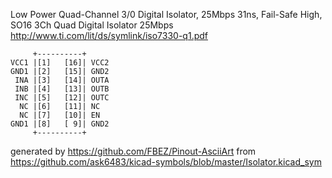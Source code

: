 Low Power Quad-Channel 3/0 Digital Isolator, 25Mbps 31ns, Fail-Safe High, SO16
3Ch Quad Digital Isolator 25Mbps
http://www.ti.com/lit/ds/symlink/iso7330-q1.pdf


	     +----------+
	VCC1 |[1]   [16]| VCC2
	GND1 |[2]   [15]| GND2
	 INA |[3]   [14]| OUTA
	 INB |[4]   [13]| OUTB
	 INC |[5]   [12]| OUTC
	  NC |[6]   [11]| NC
	  NC |[7]   [10]| EN
	GND1 |[8]   [ 9]| GND2
	     +----------+


generated by https://github.com/FBEZ/Pinout-AsciiArt from https://github.com/ask6483/kicad-symbols/blob/master/Isolator.kicad_sym
